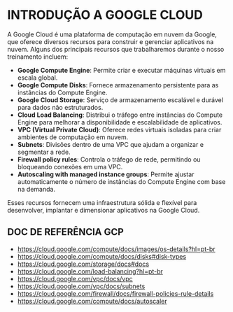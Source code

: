 # INTRODUÇÃO A GOOGLE CLOUD

A Google Cloud é uma plataforma de computação em nuvem da Google, que oferece diversos recursos para construir e gerenciar aplicativos na nuvem. Alguns dos principais recursos que trabalharemos durante o nosso treinamento incluem:

- **Google Compute Engine**: Permite criar e executar máquinas virtuais em escala global.
- **Google Compute Disks**: Fornece armazenamento persistente para as instâncias do Compute Engine.
- **Google Cloud Storage**: Serviço de armazenamento escalável e durável para dados não estruturados.
- **Cloud Load Balancing**: Distribui o tráfego entre instâncias do Compute Engine para melhorar a disponibilidade e escalabilidade de aplicativos.
- **VPC (Virtual Private Cloud)**: Oferece redes virtuais isoladas para criar ambientes de computação em nuvem.
- **Subnets**: Divisões dentro de uma VPC que ajudam a organizar e segmentar a rede.
- **Firewall policy rules**: Controla o tráfego de rede, permitindo ou bloqueando conexões em uma VPC.
- **Autoscaling with managed instance groups**: Permite ajustar automaticamente o número de instâncias do Compute Engine com base na demanda.

Esses recursos fornecem uma infraestrutura sólida e flexível para desenvolver, implantar e dimensionar aplicativos na Google Cloud.

## DOC DE REFERÊNCIA GCP

- https://cloud.google.com/compute/docs/images/os-details?hl=pt-br
- https://cloud.google.com/compute/docs/disks#disk-types
- https://cloud.google.com/storage/docs#docs
- https://cloud.google.com/load-balancing?hl=pt-br
- https://cloud.google.com/vpc/docs/vpc
- https://cloud.google.com/vpc/docs/subnets
- https://cloud.google.com/firewall/docs/firewall-policies-rule-details
- https://cloud.google.com/compute/docs/autoscaler